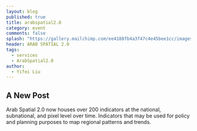 ```yaml
---
layout: blog
published: true
title: arabspatial2.0
category: event
comments: false
splash: "https://gallery.mailchimp.com/ee4188fb4a3f47c4e45bee1cc/images/arabspatial3c82a4.jpg"
header: ARAB SPATIAL 2.0
tags: 
  - services
  - ArabSpatial2.0
author: 
  - Yifei Liu
---
```


## A New Post

Arab Spatial 2.0 now houses over 200 indicators at the national, subnational, and pixel level over time. Indicators that may be used for policy and planning purposes to map regional patterns and trends.
